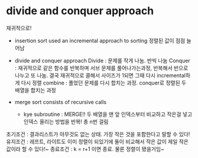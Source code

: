 # divide and conquer approach

재귀적으로!

- insertion sort used an incremental approach to sorting
  정렬된 값이 점점 늘어남

- divide and conquer approach
  Divide : 문제를 작게 나눔. 반씩 나눔
  Conquer : 재귀적으로 같은 함수를 반복하며 서브 문제를 풀어나가는과정, 반복해서 반으로 나누고 또 나눔.
  결국 재귀적으로 콜해서 사이즈가 1되면 그때 다시 incremental하게 다시 정렬
  combine : 풀었던 문제를 다시 합치는 과정. conquer로 정렬된 두 배열을 합치는 과정

- merge sort
  consists of recursive calls

  - kye subroutine : MERGE!!
    두 배열을 맨 앞 인덱스부터 비교하고 작은걸 넣고 인덱스 올리는 방법을 반복!
    총 n번 걸림

초기조건
: 결과리스트가 아무것도 없는 상태. 가장 작은 것을 포함한다고 말할 수 있다!
유지조건
: 레프트, 라이트도 이미 정렬이 되있기에 둘이 비교해서 작은 값이 제일 작은 값이라 할 수 있다!~
종료조건
: k = r+1 이면 종료. 물론 정렬이 됐을거임~
